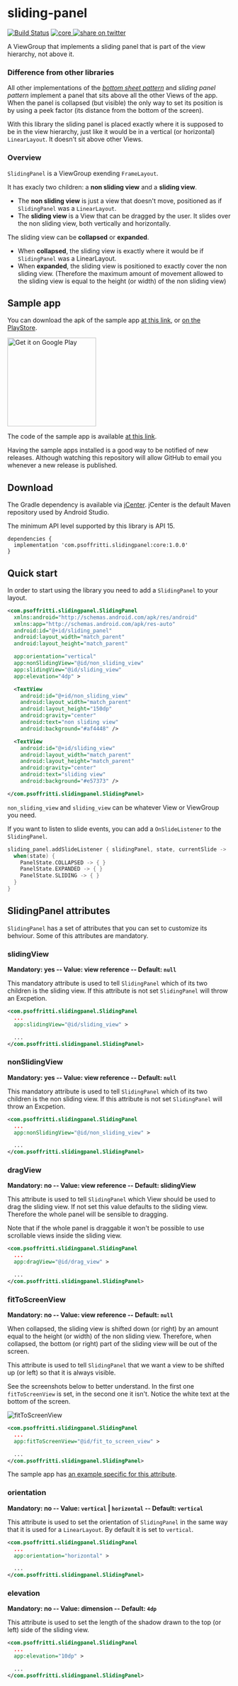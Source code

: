 # sliding-panel

[![Build Status](https://travis-ci.com/PierfrancescoSoffritti/sliding-drawer.svg?branch=master)](https://travis-ci.com/PierfrancescoSoffritti/sliding-drawer) 
[![core](https://api.bintray.com/packages/pierfrancescosoffritti/maven/sliding-panel%3Acore/images/download.svg) ](https://bintray.com/pierfrancescosoffritti/maven/sliding-panel%3Acore/_latestVersion)
[![share on twitter](https://img.shields.io/twitter/url/http/shields.io.svg?style=social)](https://twitter.com/intent/tweet?text=Custom%20View%20implementing%20a%20sliding%20panel%20that%20is%20part%20of%20the%20view%20hierarchy,%20not%20above%20it:&url=https://github.com/PierfrancescoSoffritti/sliding-panel&via=PierfrancescoSo&hashtags=opensource,slidingpanel,bottomsheet,androiddev)

A ViewGroup that implements a sliding panel that is part of the view hierarchy, not above it.

### Difference from other libraries
All other implementations of the [_bottom sheet pattern_](https://material.io/design/components/sheets-bottom.html) and _sliding panel pattern_ implement a panel that sits above all the other Views of the app. When the panel is collapsed (but visible) the only way to set its position is by using a peek factor (its distance from the bottom of the screen).

With this library the sliding panel is placed exactly where it is supposed to be in the view hierarchy, just like it would be in a vertical (or horizontal) `LinearLayout`. It doesn't sit above other Views.

### Overview
`SlidingPanel` is a ViewGroup exending `FrameLayout`.

It has exacly two children: a **non sliding view** and a **sliding view**.

* The **non sliding view** is just a view that doesn't move, positioned as if `SlidingPanel` was a `LinearLayout`.
* The **sliding view** is a View that can be dragged by the user. It slides over the non sliding view, both vertically and horizontally.

The sliding view can be **collapsed** or **expanded**.

* When **collapsed**, the sliding view is exactly where it would be if `SlidingPanel` was a LinearLayout.
* When **expanded**, the sliding view is positioned to exactly cover the non sliding view. (Therefore the maximum amount of movement allowed to the sliding view is equal to the height (or width) of the non sliding view)

## Sample app
You can download the apk of the sample app [at this link](./sample-app/apk), or [on the PlayStore](https://play.google.com/store/apps/details?id=com.psoffritti.slidingpanel.sampleapp).

<a href='https://play.google.com/store/apps/details?id=com.psoffritti.slidingpanel.sampleapp&pcampaignid=MKT-Other-global-all-co-prtnr-py-PartBadge-Mar2515-1'>
    <img width='200px' alt='Get it on Google Play'
         src='https://play.google.com/intl/en_us/badges/images/generic/en_badge_web_generic.png'/>
</a>

The code of the sample app is available [at this link](./sample-app/).

Having the sample apps installed is a good way to be notified of new releases. Although watching this repository will allow GitHub to email you whenever a new release is published.

## Download
The Gradle dependency is available via [jCenter](https://bintray.com/pierfrancescosoffritti/maven). jCenter is the default Maven repository used by Android Studio.

The minimum API level supported by this library is API 15.

```
dependencies {
  implementation 'com.psoffritti.slidingpanel:core:1.0.0'
}
```

## Quick start
In order to start using the library you need to add a `SlidingPanel` to your layout.

```xml
<com.psoffritti.slidingpanel.SlidingPanel
  xmlns:android="http://schemas.android.com/apk/res/android"
  xmlns:app="http://schemas.android.com/apk/res-auto"
  android:id="@+id/sliding_panel"
  android:layout_width="match_parent"
  android:layout_height="match_parent"

  app:orientation="vertical"
  app:nonSlidingView="@id/non_sliding_view"
  app:slidingView="@id/sliding_view"
  app:elevation="4dp" >

  <TextView
    android:id="@+id/non_sliding_view"
    android:layout_width="match_parent"
    android:layout_height="150dp"
    android:gravity="center"
    android:text="non sliding view"
    android:background="#af4448" />

  <TextView
    android:id="@+id/sliding_view"
    android:layout_width="match_parent"
    android:layout_height="match_parent"
    android:gravity="center"
    android:text="sliding view"
    android:background="#e57373" />

</com.psoffritti.slidingpanel.SlidingPanel>
```

`non_sliding_view` and `sliding_view` can be whatever View or ViewGroup you need.

If you want to listen to slide events, you can add a `OnSlideListener` to the `SlidingPanel`.

```kotlin
sliding_panel.addSlideListener { slidingPanel, state, currentSlide ->
  when(state) {
    PanelState.COLLAPSED -> { }
    PanelState.EXPANDED -> { }
    PanelState.SLIDING -> { }
  }
}
```

## SlidingPanel attributes
`SlidingPanel` has a set of attributes that you can set to customize its behviour. Some of this attributes are mandatory.

### slidingView
**Mandatory: yes      -- Value: view reference         -- Default: `null`**

This mandatory attribute is used to tell `SlidingPanel` which of its two children is the sliding view. If this attribute is not set `SlidingPanel` will throw an Excpetion.

```xml
<com.psoffritti.slidingpanel.SlidingPanel
  ...
  app:slidingView="@id/sliding_view" >

  ...
</com.psoffritti.slidingpanel.SlidingPanel>
```

### nonSlidingView
**Mandatory: yes      -- Value: view reference         -- Default: `null`**

This mandatory attribute is used to tell `SlidingPanel` which of its two children is the non sliding view. If this attribute is not set `SlidingPanel` will throw an Excpetion.

```xml
<com.psoffritti.slidingpanel.SlidingPanel
  ...
  app:nonSlidingView="@id/non_sliding_view" >

  ...
</com.psoffritti.slidingpanel.SlidingPanel>
```

### dragView
**Mandatory: no       -- Value: view reference         -- Default: slidingView**

This attribute is used to tell `SlidingPanel` which View should be used to drag the sliding view. If not set this value defaults to the sliding view. Therefore the whole panel will be sensible to dragging.

Note that if the whole panel is draggable it won't be possible to use scrollable views inside the sliding view.

```xml
<com.psoffritti.slidingpanel.SlidingPanel
  ...
  app:dragView="@id/drag_view" >

  ...
</com.psoffritti.slidingpanel.SlidingPanel>
```

### fitToScreenView
**Mandatory: no       -- Value: view reference         -- Default: `null`**

When collapsed, the sliding view is shifted down (or right) by an amount equal to the height (or width) of the non sliding view. Therefore, when collapsed, the bottom (or right) part of the sliding view will be out of the screen.

This attribute is used to tell `SlidingPanel` that we want a view to be shifted up (or left) so that it is always visible.

See the screenshots below to better understand. In the first one `fitToScreenView` is set, in the second one it isn't. Notice the white text at the bottom of the screen.

![fitToScreenView](./images/fitToScreenView.png)

```xml
<com.psoffritti.slidingpanel.SlidingPanel
  ...
  app:fitToScreenView="@id/fit_to_screen_view" >

  ...
</com.psoffritti.slidingpanel.SlidingPanel>
```
The sample app has [an example specific for this attribute](./sample-app/..).

### orientation
**Mandatory: no       -- Value: `vertical` | `horizontal`  -- Default: `vertical`**

This attribute is used to set the orientation of `SlidingPanel` in the same way that it is used for a `LinearLayout`. By default it is set to `vertical`.

```xml
<com.psoffritti.slidingpanel.SlidingPanel
  ...
  app:orientation="horizontal" >

  ...
</com.psoffritti.slidingpanel.SlidingPanel>
```

### elevation
**Mandatory: no       -- Value: dimension              -- Default: `4dp`**

This attribute is used to set the length of the shadow drawn to the top (or left) side of the sliding view.

```xml
<com.psoffritti.slidingpanel.SlidingPanel
  ...
  app:elevation="10dp" >

  ...
</com.psoffritti.slidingpanel.SlidingPanel>
```